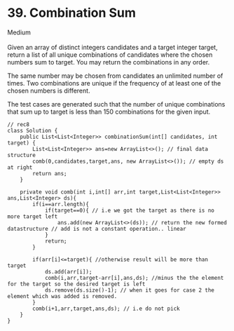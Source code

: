 # 39. Combination Sum 
Medium <br><br>
Given an array of distinct integers candidates and a target integer target, return a list of all unique combinations of candidates where the chosen numbers sum to target. You may return the combinations in any order.

The same number may be chosen from candidates an unlimited number of times. Two combinations are unique if the 
frequency
 of at least one of the chosen numbers is different.

The test cases are generated such that the number of unique combinations that sum up to target is less than 150 combinations for the given input.

```
// rec8
class Solution {
    public List<List<Integer>> combinationSum(int[] candidates, int target) {
        List<List<Integer>> ans=new ArrayList<>(); // final data structure
        comb(0,candidates,target,ans, new ArrayList<>()); // empty ds at right
        return ans;
    }

    private void comb(int i,int[] arr,int target,List<List<Integer>> ans,List<Integer> ds){
        if(i==arr.length){
            if(target==0){ // i.e we got the target as there is no more target left
                ans.add(new ArrayList<>(ds)); // return the new formed datastructure // add is not a constant operation.. linear
            }
            return;
        }

        if(arr[i]<=target){ //otherwise result will be more than target 
            ds.add(arr[i]);
            comb(i,arr,target-arr[i],ans,ds); //minus the the element for the target so the desired target is left
            ds.remove(ds.size()-1); // when it goes for case 2 the element which was added is removed.
        }
        comb(i+1,arr,target,ans,ds); // i.e do not pick
    }
}
```

 
